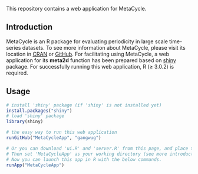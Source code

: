This repository contains a web application for MetaCycle. 

## Introduction
MetaCycle is an R package for evaluating periodicity in large scale time-series datasets. To see more information about MetaCycle, please visit its location in [CRAN](https://cran.r-project.org/web/packages/MetaCycle/index.html) or [GitHub](https://github.com/gangwug/MetaCycle). For facilitating using MetaCycle, a web application for its **meta2d** function has been prepared based on [shiny](http://shiny.rstudio.com) package. For successfully running this web application, R (≥ 3.0.2) is required. 

## Usage
```r
# install 'shiny' package (if 'shiny' is not installed yet)
install.packages("shiny")
# load 'shiny' package
library(shiny)

# the easy way to run this web application 
runGitHub("MetaCycleApp", "gangwug")

# Or you can download 'ui.R' and 'server.R' from this page, and place these two files into an directory named 'MetaCycleApp'. 
# Then set 'MetaCycleApp' as your working directory (see more introduction about working directory-http://shiny.rstudio.com/tutorial/quiz/). 
# Now you can launch this app in R with the below commands.
runApp("MetaCycleApp")

```
